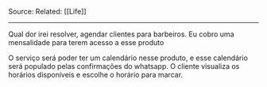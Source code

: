 Source: 
Related: [[Life]]

---

Qual dor irei resolver, agendar clientes para barbeiros. Eu cobro uma mensalidade para terem acesso a esse produto

O serviço será poder ter um calendário nesse produto, e esse calendário será populado pelas confirmações do whatsapp. O cliente visualiza os horários disponíveis e escolhe o horário para marcar.
